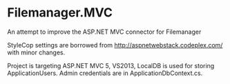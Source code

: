 Filemanager.MVC
===============

An attempt to improve the ASP.NET MVC connector for Filemanager

StyleCop settings are borrowed from http://aspnetwebstack.codeplex.com/ with minor changes.

Project is targeting ASP.NET MVC 5, VS2013, LocalDB is used for storing ApplicationUsers.
Admin credentials are in ApplicationDbContext.cs.
